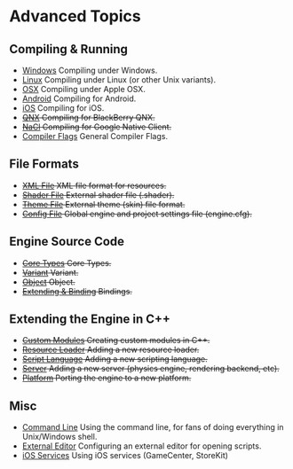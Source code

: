 # Advanced Topics

## Compiling & Running

*  [Windows](compiling_windows) Compiling under Windows.
*  [Linux](compiling_linux) Compiling under Linux (or other Unix variants).
*  [OSX](compiling_osx) Compiling under Apple OSX.
*  [Android](compiling_android) Compiling for Android.
*  [iOS](compiling_ios) Compiling for iOS.
*  ~~[QNX](compiling_qnx) Compiling for BlackBerry QNX.~~
*  ~~[NaCl](compiling_nacl) Compiling for Google Native Client.~~
*  [Compiler Flags](compiling_flags) General Compiler Flags.

## File Formats

*  ~~[XML File](xml_file) XML file format for resources.~~
*  ~~[Shader File](shader_file) External shader file (.shader).~~
*  ~~[Theme File](theme_file) External theme (skin) file format.~~
*  ~~[Config File](engine_cfg) Global engine and project settings file (engine.cfg).~~

## Engine Source Code

*  ~~[Core Types](core_types) Core Types.~~
*  ~~[Variant](core_variant) Variant.~~
*  ~~[Object](core_object) Object.~~
*  ~~[Extending & Binding](core_bindings) Bindings.~~

## Extending the Engine in C++

*  ~~[Custom Modules](custom_modules) Creating custom modules in C++.~~
*  ~~[Resource Loader](add_resource) Adding a new resource loader.~~
*  ~~[Script Language](add_script_lang) Adding a new scripting language.~~
*  ~~[Server](add_server) Adding a new server (physics engine, rendering backend, etc).~~
*  ~~[Platform](add_platform) Porting the engine to a new platform.~~

## Misc

*  [Command Line](command_line) Using the command line, for fans of doing everything in Unix/Windows shell.      
*  [External Editor](external_editor) Configuring an external editor for opening scripts.
*  [iOS Services](ios_services) Using iOS services (GameCenter, StoreKit)
